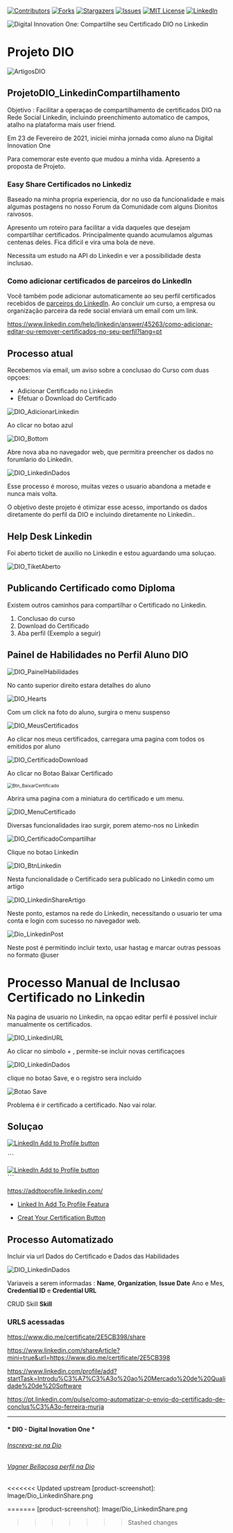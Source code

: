 <!-- PROJECT SHIELDS -->

[![Contributors][contributors-shield]][contributors-url]
[![Forks][forks-shield]][forks-url]
[![Stargazers][stars-shield]][stars-url]
[![Issues][issues-shield]][issues-url]
[![MIT License][license-shield]][license-url]
[![LinkedIn][linkedin-shield]][linkedin-url]


<!-- PROJECT LOGO -->
![Digital Innovation One: Compartilhe seu Certificado DIO no Linkedin ](Image/Dio_LinkedinShare.png "DIO Share Certificados no Linkedin")


# Projeto DIO   

![ArtigosDIO](Image/LinkedinShare.png)

## ProjetoDIO_LinkedinCompartilhamento  

Objetivo : Facilitar a operaçao de compartilhamento de certificados DIO na Rede Social Linkedin, incluindo preenchimento automatico de campos, atalho na plataforma mais user friend.

Em 23 de Fevereiro de 2021, iniciei minha jornada como aluno na Digital Innovation One

Para comemorar este evento que mudou a minha vida. Apresento a proposta de Projeto.

### Easy Share Certificados no Linkediz

Baseado na minha propria experiencia, dor no uso da funcionalidade e mais algumas postagens no nosso Forum da Comunidade com alguns Dionitos raivosos.

Apresento um roteiro para facilitar a vida daqueles que desejam compartilhar certificados. Principalmente quando acumulamos algumas centenas deles. Fica dificil e vira uma bola de neve.

Necessita um estudo na API do Linkedin e ver a possibilidade desta inclusao.



### Como adicionar certificados de parceiros do LinkedIn

Você também pode adicionar automaticamente ao seu perfil certificados recebidos de [parceiros do LinkedIn](https://www.linkedin.com/learning/me?trk=neptune_right_rail_top3). Ao concluir um curso, a empresa ou organização parceira da rede social enviará um email com um link.

https://www.linkedin.com/help/linkedin/answer/45263/como-adicionar-editar-ou-remover-certificados-no-seu-perfil?lang=pt



## Processo atual

Recebemos via email, um aviso sobre a conclusao do Curso com duas opçoes:

- Adicionar Certificado no Linkedin
- Efetuar o Download do Certificado

![DIO_AdicionarLinkedin](Image/DIO_AdicionarLinkedin.png)

Ao clicar no botao azul

![DIO_Bottom](Image/DIO_Bottom.png)

Abre nova aba no navegador web, que permitira preencher os dados no forumlario do Linkedin.

![DIO_LinkedinDados](Image/DIO_LinkedinDados.png)

Esse processo é moroso, muitas vezes o usuario abandona a metade e nunca mais volta.

O objetivo deste projeto é otimizar esse acesso, importando os dados diretamente do perfil da DIO e incluindo diretamente no Linkedin..

## Help Desk Linkedin

Foi aberto ticket de auxilio no Linkedin e estou aguardando uma soluçao.

![DIO_TiketAberto](Image/DIO_TiketAberto.png)

## Publicando Certificado como Diploma

Existem outros caminhos para compartilhar o Certificado no Linkedin.

1)  Conclusao do curso 
2) Download do Certificado
3) Aba perfil (Exemplo a seguir)

## Painel de Habilidades no Perfil Aluno DIO

![DIO_PainelHabilidades](Image/DIO_PainelHabilidades.png)



No canto superior direito estara detalhes do aluno

![DIO_Hearts](Image/DIO_Hearts.png)

Com um click na foto do aluno, surgira o menu suspenso

![DIO_MeusCertificados](Image/DIO_MeusCertificados.png)



Ao clicar nos meus certificados, carregara uma pagina com todos os emitidos por aluno

![DIO_CertificadoDownload](Image/DIO_CertificadoDownload.png)

Ao clicar no Botao Baixar Certificado

<img src="Image/Btn_BaixarCertificado.png" alt="Btn_BaixarCertificado" style="zoom:75%;" />

Abrira uma pagina com a miniatura do certificado e um menu.

![DIO_MenuCertificado](Image/DIO_MenuCertificado.png)

Diversas funcionalidades irao surgir, porem atemo-nos no Linkedin

![DIO_CertificadoCompartilhar](Image/DIO_CertificadoCompartilhar.png)



Clique no botao Linkedin

![DIO_BtnLinkedin](Image/DIO_BtnLinkedin.png)

Nesta funcionalidade o Certificado sera publicado no Linkedin como um artigo

![DIO_LinkedinShareArtigo](Image/DIO_LinkedinShareArtigo.png)

Neste ponto, estamos na rede do Linkedin, necessitando o usuario ter uma conta e login com sucesso no navegador web.

![Dio_LinkedinPost](Image/Dio_LinkedinPost.png)

Neste post é permitindo  incluir texto, usar hastag e marcar outras pessoas no formato @user

# Processo Manual de Inclusao Certificado no Linkedin

Na pagina de usuario no Linkedin, na opçao editar perfil é possivel incluir manualmente os certificados.

![DIO_LinkedinURL](Image/DIO_LinkedinURL.png)

Ao clicar no simbolo + , permite-se incluir novas certificaçoes 

![DIO_LinkedinDados](Image/DIO_LinkedinDados.png)

clique no botao Save, e o registro sera incluido

![Botao Save](Image/LinkedIn_BtnSave.png)

Problema é ir certificado a certificado.  Nao vai rolar.

## Soluçao

<div><a href="https://www.linkedin.com/profile/add?startTask=CERTIFICATION_NAME&name=Test%20Certificate&organizationId=1337&issueYear=2018
&issueMonth=2&expirationYear=2020&expirationMonth=5&certUrl=
https%3A%2F%2Fdocs.microsoft.com%2Fen-us%2Flearn%2Fcertifications%2Fd365-functional-consultant-sales&certId=1234"><img src="https://download.linkedin.com/desktop/add2profile/buttons/en_US.png " alt="LinkedIn Add to Profile button"></a></div>

ˋˋˋ
<div><a href="https://www.linkedin.com/profile/add?startTask=CERTIFICATION_NAME&name=Test%20Certificate&organizationId=1337&issueYear=2018
&issueMonth=2&expirationYear=2020&expirationMonth=5&certUrl=
https%3A%2F%2Fdocs.microsoft.com%2Fen-us%2Flearn%2Fcertifications%2Fd365-functional-consultant-sales&certId=1234"><img src="https://download.linkedin.com/desktop/add2profile/buttons/en_US.png " alt="LinkedIn Add to Profile button"></a></div>
ˋˋˋ

https://addtoprofile.linkedin.com/

- [Linked In Add To Profile Featura](LinkedInAddToProfileFeature_FAQs.md)

- [Creat Your Certification Button](CreateYourCertificationButton.md)

## Processo Automatizado

Incluir via url Dados do Certificado e Dados das Habilidades

![DIO_LinkedinDados](Image/DIO_LinkedinSkills.png)

Variaveis a serem informadas : **Name**, **Organization**, **Issue Date**  Ano e Mes, **Credential ID**  e **Credential URL**

CRUD Skill **Skill**

### URLS acessadas

https://www.dio.me/certificate/2E5CB398/share

https://www.linkedin.com/shareArticle?mini=true&url=https://www.dio.me/certificate/2E5CB398

https://www.linkedin.com/profile/add?startTask=Introdu%C3%A7%C3%A3o%20ao%20Mercado%20de%20Qualidade%20de%20Software

https://pt.linkedin.com/pulse/como-automatizar-o-envio-do-certificado-de-conclus%C3%A3o-ferreira-murja




---

#### * DIO - Digital Inovation One *
######  [Inscreva-se na Dio](https://digitalinnovation.one/sign-up?ref=R5J3ZLTIFS)  

######  [Vagner Bellacosa perfil na Dio](https://web.dio.me/users/vagnerbellacosa?tab=achievements)  

<!-- MARKDOWN LINKS & IMAGES -->
<!-- https://www.markdownguide.org/basic-syntax/#reference-style-links -->

[contributors-shield]: https://img.shields.io/github/contributors/VagnerBellacosa/ProjetoDIO_LinkedinCompartilhamento.svg?style=for-the-badge
[contributors-url]: https://github.com/VagnerBellacosa/ProjetoDIO_LinkedinCompartilhamento/graphs/contributors
[forks-shield]: https://img.shields.io/github/forks/VagnerBellacosa/ProjetoDIO_LinkedinCompartilhamento.svg?style=for-the-badge
[forks-url]: https://github.com/VagnerBellacosa/ProjetoDIO_LinkedinCompartilhamento/network/members
[stars-shield]: https://img.shields.io/github/stars/VagnerBellacosa/ProjetoDIO_LinkedinCompartilhamento.svg?style=for-the-badge
[stars-url]: https://github.com/VagnerBellacosa/ProjetoDIO_LinkedinCompartilhamento/stargazers
[issues-shield]: https://img.shields.io/github/issues/VagnerBellacosa/ProjetoDIO_LinkedinCompartilhamento.svg?style=for-the-badge
[issues-url]: https://github.com/VagnerBellacosa/ProjetoDIO_LinkedinCompartilhamento/issues
[license-shield]: https://img.shields.io/github/license/VagnerBellacosa/ProjetoDIO_LinkedinCompartilhamento.svg?style=for-the-badge
[license-url]: https://github.com/VagnerBellacosa/ProjetoDIO_LinkedinCompartilhamento/blob/master/LICENSE.txt
[linkedin-shield]: https://img.shields.io/badge/-LinkedIn-black.svg?style=for-the-badge&logo=linkedin&colorB=555
[linkedin-url]: https://www.linkedin.com/in/VagnerBellacosa/
<<<<<<< Updated upstream
[product-screenshot]: Image/Dio_LinkedinShare.png

=======
[product-screenshot]: Image/Dio_LinkedinShare.png 
>>>>>>> Stashed changes
